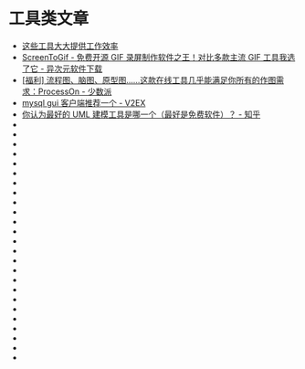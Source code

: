 # 工具类文章

*   [这些工具大大提供工作效率](https://mp.weixin.qq.com/s?__biz=MzI0NjM2NjU3OA==&mid=2247484089&idx=1&sn=ef47bd5562c4eb5187b8a11c15185830&chksm=e9412aa4de36a3b2ed7efe01800521c7c1fd44e212f34aef927554a9ab0c75e8d3b58317958c&mpshare=1&scene=23&srcid=#rd)
*   [ScreenToGif - 免费开源 GIF 录屏制作软件之王！对比多款主流 GIF 工具我选了它 - 异次元软件下载](https://www.iplaysoft.com/screentogif.html)
*   [[福利] 流程图、脑图、原型图……这款在线工具几乎能满足你所有的作图需求：ProcessOn - 少数派](https://sspai.com/post/43793)
*   [mysql gui 客户端推荐一个 - V2EX](https://www.v2ex.com/t/565368)
*   [你认为最好的 UML 建模工具是哪一个（最好是免费软件）？ - 知乎](https://www.zhihu.com/question/20944207)
*   []()
*   []()
*   []()
*   []()
*   []()
*   []()
*   []()
*   []()
*   []()
*   []()
*   []()
*   []()
*   []()
*   []()
*   []()
*   []()
*   []()
*   []()
*   []()
*   []()
*   []()
*   []()
*   []()
*   []()
*   []()

